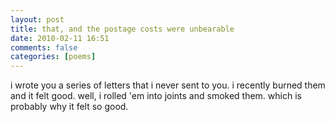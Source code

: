 ```yaml
---
layout: post
title: that, and the postage costs were unbearable
date: 2010-02-11 16:51
comments: false
categories: [poems]
---
```


i wrote you a series of letters
that i never sent to you.
i recently burned them
and it felt good.
well, i rolled 'em into joints
and smoked them.
which is probably why
it felt so good.
